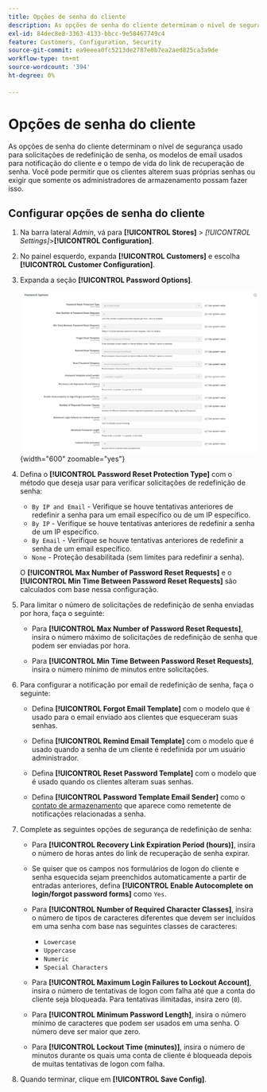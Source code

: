 ```yaml
---
title: Opções de senha do cliente
description: As opções de senha do cliente determinam o nível de segurança para várias funções voltadas para o cliente de sua loja.
exl-id: 84dec8e8-3363-4133-bbcc-9e58467749c4
feature: Customers, Configuration, Security
source-git-commit: ea9eeea0fc5213de2787e0b7ea2aed825ca3a9de
workflow-type: tm+mt
source-wordcount: '394'
ht-degree: 0%

---
```


# Opções de senha do cliente

As opções de senha do cliente determinam o nível de segurança usado para solicitações de redefinição de senha, os modelos de email usados para notificação do cliente e o tempo de vida do link de recuperação de senha. Você pode permitir que os clientes alterem suas próprias senhas ou exigir que somente os administradores de armazenamento possam fazer isso.

## Configurar opções de senha do cliente

1. Na barra lateral _Admin_, vá para **[!UICONTROL Stores]** > _[!UICONTROL Settings]_>**[!UICONTROL Configuration]**.

1. No painel esquerdo, expanda **[!UICONTROL Customers]** e escolha **[!UICONTROL Customer Configuration]**.

1. Expanda a seção **[!UICONTROL Password Options]**.

   ![Opções de senha](../configuration-reference/customers/assets/customer-configuration-password-options.png){width="600" zoomable="yes"}

1. Defina o **[!UICONTROL Password Reset Protection Type]** com o método que deseja usar para verificar solicitações de redefinição de senha:

   - `By IP and Email` - Verifique se houve tentativas anteriores de redefinir a senha para um email específico ou de um IP específico.
   - `By IP` - Verifique se houve tentativas anteriores de redefinir a senha de um IP específico.
   - `By Email` - Verifique se houve tentativas anteriores de redefinir a senha de um email específico.
   - `None` - Proteção desabilitada (sem limites para redefinir a senha).

   O **[!UICONTROL Max Number of Password Reset Requests]** e o **[!UICONTROL Min Time Between Password Reset Requests]** são calculados com base nessa configuração.

1. Para limitar o número de solicitações de redefinição de senha enviadas por hora, faça o seguinte:

   - Para **[!UICONTROL Max Number of Password Reset Requests]**, insira o número máximo de solicitações de redefinição de senha que podem ser enviadas por hora.

   - Para **[!UICONTROL Min Time Between Password Reset Requests]**, insira o número mínimo de minutos entre solicitações.

1. Para configurar a notificação por email de redefinição de senha, faça o seguinte:

   - Defina **[!UICONTROL Forgot Email Template]** com o modelo que é usado para o email enviado aos clientes que esqueceram suas senhas.

   - Defina **[!UICONTROL Remind Email Template]** com o modelo que é usado quando a senha de um cliente é redefinida por um usuário administrador.

   - Defina **[!UICONTROL Reset Password Template]** com o modelo que é usado quando os clientes alteram suas senhas.

   - Defina **[!UICONTROL Password Template Email Sender]** como o [contato de armazenamento](../getting-started/store-details.md) que aparece como remetente de notificações relacionadas a senha.

1. Complete as seguintes opções de segurança de redefinição de senha:

   - Para **[!UICONTROL Recovery Link Expiration Period (hours)]**, insira o número de horas antes do link de recuperação de senha expirar.

   - Se quiser que os campos nos formulários de logon do cliente e senha esquecida sejam preenchidos automaticamente a partir de entradas anteriores, defina **[!UICONTROL Enable Autocomplete on login/forgot password forms]** como `Yes`.

   - Para **[!UICONTROL Number of Required Character Classes]**, insira o número de tipos de caracteres diferentes que devem ser incluídos em uma senha com base nas seguintes classes de caracteres:

      - `Lowercase`
      - `Uppercase`
      - `Numeric`
      - `Special Characters`

   - Para **[!UICONTROL Maximum Login Failures to Lockout Account]**, insira o número de tentativas de logon com falha até que a conta do cliente seja bloqueada. Para tentativas ilimitadas, insira zero (`0`).

   - Para **[!UICONTROL Minimum Password Length]**, insira o número mínimo de caracteres que podem ser usados em uma senha. O número deve ser maior que zero.

   - Para **[!UICONTROL Lockout Time (minutes)]**, insira o número de minutos durante os quais uma conta de cliente é bloqueada depois de muitas tentativas de logon com falha.

1. Quando terminar, clique em **[!UICONTROL Save Config]**.
